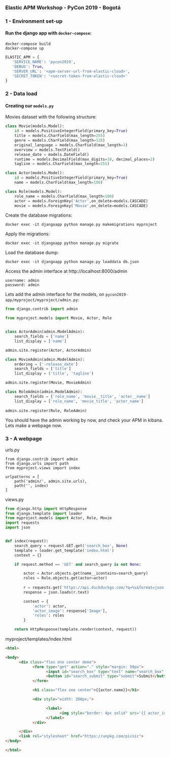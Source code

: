 ### Elastic APM Workshop - PyCon 2019 - Bogotá


### 1 - Environment set-up

#### Run the django app with `docker-compose`:

```shell
docker-compose build
docker-compose up
```

```python
ELASTIC_APM = {
   'SERVICE_NAME': 'pycon2019',
   'DEBUG': True,
   'SERVER_URL': '<apm-server-url-from-elastic-cloud>',
   'SECRET_TOKEN': '<secret-token-from-elastic-cloud>'
}
```

### 2 - Data load

#### Creating our `models.py`

Movies dataset with the following structure:

```python
class Movie(models.Model):
    id = models.PositiveIntegerField(primary_key=True)
    title = models.CharField(max_length=255)
    genre = models.CharField(max_length=128)
    original_language = models.CharField(max_length=3)
    overview = models.TextField()
    release_date = models.DateField()
    runtime = models.DecimalField(max_digits=10, decimal_places=2)
    tagline = models.CharField(max_length=255)

class Actor(models.Model):
    id = models.PositiveIntegerField(primary_key=True)
    name = models.CharField(max_length=100)

class Role(models.Model):
    role_name = models.CharField(max_length=100)
    actor = models.ForeignKey('Actor',on_delete=models.CASCADE)
    movie = models.ForeignKey('Movie',on_delete=models.CASCADE)
```


Create the database migrations:
```
docker exec -it djangoapp python manage.py makemigrations myproject
```

Apply the migrations:
```
docker exec -it djangoapp python manage.py migrate
```

Load the database dump:
```
docker exec -it djangoapp python manage.py loaddata db.json
```

Access the admin interface at http://localhost:8000/admin
```
username: admin
password: admin
```

Lets add the admin interface for the models, on `pycon2019-app/myproject/myproject/admin.py`:

```python
from django.contrib import admin

from myproject.models import Movie, Actor, Role


class ActorAdmin(admin.ModelAdmin):
    search_fields = ['name']
    list_display = ['name']

admin.site.register(Actor, ActorAdmin)

class MovieAdmin(admin.ModelAdmin):
    ordering = ['-release_date']
    search_fields = ['title']
    list_display = ('title', 'tagline')

admin.site.register(Movie, MovieAdmin)

class RoleAdmin(admin.ModelAdmin):
    search_fields = ['role_name', 'movie__title', 'actor__name']
    list_display = ['role_name', 'movie_title', 'actor_name']
    
admin.site.register(Role, RoleAdmin)
```

You should have the admin working by now, and check your APM in kibana.
Lets make a webpage now.


### 3 - A webpage

urls.py
```
from django.contrib import admin
from django.urls import path
from myproject.views import index

urlpatterns = [
    path('admin/', admin.site.urls),
    path('', index)
]
```

views.py
```python
from django.http import HttpResponse
from django.template import loader
from myproject.models import Actor, Role, Movie
import requests
import json


def index(request):
    search_query = request.GET.get('search_box', None)
    template = loader.get_template('index.html')
    context = {}

    if request.method == 'GET' and search_query is not None: 

        actor = Actor.objects.get(name__icontains=search_query)
        roles = Role.objects.get(actor=actor)
        
        r = requests.get('https://api.duckduckgo.com/?q=%s&format=json'%search_query)
        response = json.loads(r.text)

        context = {
            'actor': actor,
            'actor_image': response['Image'],
            'roles': roles
        }

    return HttpResponse(template.render(context, request))

```

myproject/templates/index.html
```html
<html>

<body>
      <div class="flex one center demo">
            <form type="get" action="." style="margin: 50px">
                  <input id="search_box" type="text" name="search_box" placeholder="Search...">
                  <button id="search_submit" type="submit">Submit</button>
            </form>

            <h1 class="flex one center">{{actor.name}}</h1>

            <div style="width: 200px;">

                  <label>
                        <img style="border: 4px solid" src='{{ actor_image }}' />
                  </label>
            </div>

      </div>
      <link rel="stylesheet" href="https://unpkg.com/picnic">
</body>

</html>
```
